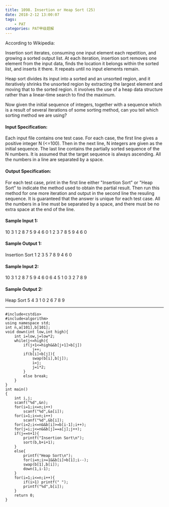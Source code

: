 ```yaml
---
title: 1098. Insertion or Heap Sort (25)
date: 2018-2-12 13:00:07
tags: 
	- PAT
categories: PAT甲级题解
---
```


According to Wikipedia:

Insertion sort iterates, consuming one input element each repetition, and growing a sorted output list. At each iteration, insertion sort removes one element from the input data, finds the location it belongs within the sorted list, and inserts it there. It repeats until no input elements remain.

Heap sort divides its input into a sorted and an unsorted region, and it iteratively shrinks the unsorted region by extracting the largest element and moving that to the sorted region. it involves the use of a heap data structure rather than a linear-time search to find the maximum.

Now given the initial sequence of integers, together with a sequence which is a result of several iterations of some sorting method, can you tell which sorting method we are using?

#### Input Specification:

Each input file contains one test case. For each case, the first line gives a positive integer N (<=100). Then in the next line, N integers are given as the initial sequence. The last line contains the partially sorted sequence of the N numbers. It is assumed that the target sequence is always ascending. All the numbers in a line are separated by a space.

#### Output Specification:

For each test case, print in the first line either "Insertion Sort" or "Heap Sort" to indicate the method used to obtain the partial result. Then run this method for one more iteration and output in the second line the resuling sequence. It is guaranteed that the answer is unique for each test case. All the numbers in a line must be separated by a space, and there must be no extra space at the end of the line.

#### Sample Input 1:
10
3 1 2 8 7 5 9 4 6 0
1 2 3 7 8 5 9 4 6 0
#### Sample Output 1:
Insertion Sort
1 2 3 5 7 8 9 4 6 0
#### Sample Input 2:
10
3 1 2 8 7 5 9 4 6 0
6 4 5 1 0 3 2 7 8 9
#### Sample Output 2:
Heap Sort
5 4 3 1 0 2 6 7 8 9

***

```
#include<cstdio>
#include<algorithm>
using namespace std;
int n,a[101],b[101];
void down(int low,int high){
    int i=low,j=low*2;
    while(j<=high){
        if(j+1<=high&&b[j+1]>b[j])
            j++;
        if(b[i]<b[j]){
            swap(b[i],b[j]);
            i=j;
            j=i*2;
        }
        else break;
    }
}
int main()
{
    int i,j;
    scanf("%d",&n);
    for(i=1;i<=n;i++)
        scanf("%d",&a[i]);
    for(i=1;i<=n;i++)
        scanf("%d",&b[i]);
    for(i=2;i<=n&&b[i]>=b[i-1];i++);
    for(j=i;j<=n&&b[j]==a[j];j++);
    if(j==n+1){
        printf("Insertion Sort\n");
        sort(b,b+i+1);
    }
    else{
        printf("Heap Sort\n");
        for(i=n;i>=1&&b[i]>b[1];i--);
        swap(b[1],b[i]);
        down(1,i-1);
    }
    for(i=1;i<=n;i++){
        if(i>1) printf(" ");
        printf("%d",b[i]);
    }
    return 0;
}
```